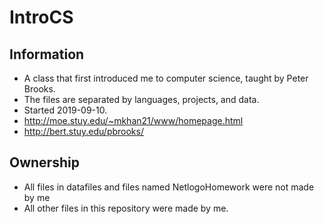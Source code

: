 # IntroCS  
## Information  
- A class that first introduced me to computer science, taught by Peter Brooks.  
- The files are separated by languages, projects, and data.  
- Started 2019-09-10.
- http://moe.stuy.edu/~mkhan21/www/homepage.html  
- http://bert.stuy.edu/pbrooks/  
## Ownership
- All files in datafiles and files named NetlogoHomework were not made by me
- All other files in this repository were made by me.
